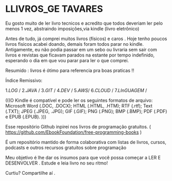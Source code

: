 # LLIVROS_GE TAVARES 

Eu gosto muito  de ler  livro tecnicos e acredito que todos deveriam ler 
pelo menos 1 vez, abstraindo imposições,via  kindle (livro eletrônico)



Antes de tudo, já comprei muitos livros (físicos) e caros . 
Hoje tenho poucos  livros fisicos acabei doando, demais foram 
todos parar no  kindle.
Antigamente, eu não podia passar em um sebo ou livraria sem sair com 
 livros e revistas que ficavam parados na estante por tempo indefinido, 
esperando o dia em que vou parar para ler o que comprei.

Resumido : livros é ótimo para referencia pra boas praticas !! 

Índice Remissivo:

1._LOG_   /
2._JAVA_  /
3._GIT_  /
4._DEV_ /
5._AWS_/
6._CLOUD_ / 
7._LInGUAGEM_ / 


(((O Kindle é compatível e pode ler os seguintes formatos de arquivo: 
Microsoft Word (.DOC, .DOCX); HTML (.HTML, .HTM); RTF (.rtf); Text (.TXT); JPEG (.JPEG, .JPG); GIF (.GIF); PNG (.PNG); BMP (.BMP); PDF (.PDF) e EPUB (.EPUB).
)))


Esse repositório Github  inpirei  nos livros de programação gratuitos. 
( https://github.com/EbookFoundation/free-programming-books ) 

É  um repositório mantido de forma colaborativa com listas de livros, cursos, podcasts  e outros recursos gratuitos sobre programação 


Meu objetivo é lhe dar os insumos para que você possa começar a 
LER E DESENVOLVER  .
Estude e leia livro no seu ritmo! 

Curtiu? Compartilhe aí .
